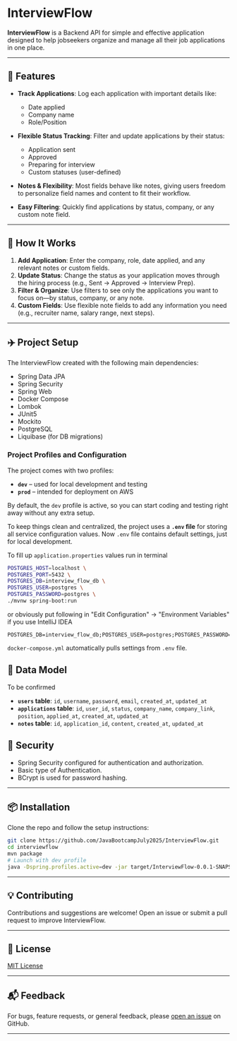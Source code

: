 # InterviewFlow

**InterviewFlow** is a Backend API for simple and effective application designed to help jobseekers organize and manage
all their job applications in one place.

---

## 🚀 Features

* **Track Applications**: Log each application with important details like:

    * Date applied
    * Company name
    * Role/Position
* **Flexible Status Tracking**: Filter and update applications by their status:

    * Application sent
    * Approved
    * Preparing for interview
    * Custom statuses (user-defined)
* **Notes & Flexibility**: Most fields behave like notes, giving users freedom to personalize field names and content to
  fit their workflow.
* **Easy Filtering**: Quickly find applications by status, company, or any custom note field.

---

## 📝 How It Works

1. **Add Application**: Enter the company, role, date applied, and any relevant notes or custom fields.
2. **Update Status**: Change the status as your application moves through the hiring process (e.g., Sent → Approved →
   Interview Prep).
3. **Filter & Organize**: Use filters to see only the applications you want to focus on—by status, company, or any note.
4. **Custom Fields**: Use flexible note fields to add any information you need (e.g., recruiter name, salary range, next
   steps).

---

## ✈️ Project Setup

The InterviewFlow created with the following main dependencies:

- Spring Data JPA
- Spring Security
- Spring Web
- Docker Compose
- Lombok
- JUnit5
- Mockito
- PostgreSQL
- Liquibase (for DB migrations)

### Project Profiles and Configuration

The project comes with two profiles:

* **`dev`** – used for local development and testing
* **`prod`** – intended for deployment on AWS

By default, the `dev` profile is active, so you can start coding and testing right away without any extra setup.

To keep things clean and centralized, the project uses a **`.env` file** for storing all service configuration values. 
Now `.env` file contains default settings, just for local development.

To fill up `application.properties` values run in terminal

```bash
POSTGRES_HOST=localhost \
POSTGRES_PORT=5432 \
POSTGRES_DB=interview_flow_db \
POSTGRES_USER=postgres \
POSTGRES_PASSWORD=postgres \
./mvnw spring-boot:run
```

or obviously put following in "Edit Configuration" → "Environment Variables" if you use IntelliJ IDEA

```text 
POSTGRES_DB=interview_flow_db;POSTGRES_USER=postgres;POSTGRES_PASSWORD=postgres;POSTGRES_HOST=localhost;POSTGRES_PORT=5432
```

`docker-compose.yml` automatically pulls settings from `.env` file.

## 💾 Data Model

To be confirmed

- **`users` table**: `id`, `username`, `password`, `email`, `created_at`, `updated_at`
- **`applications` table**: `id`, `user_id`, `status`, `company_name`, `company_link`, `position`, `applied_at`,
  `created_at`, `updated_at`
- **`notes` table**: `id`, `application_id`, `content`, `created_at`, `updated_at`

## 🔐 Security

- Spring Security configured for authentication and authorization.
- Basic type of Authentication.
- BCrypt is used for password hashing.

---

## 📦 Installation

Clone the repo and follow the setup instructions:

```bash
git clone https://github.com/JavaBootcampJuly2025/InterviewFlow.git
cd interviewflow
mvn package
# Launch with dev profile
java -Dspring.profiles.active=dev -jar target/InterviewFlow-0.0.1-SNAPSHOT.jar
```

---

## 💡 Contributing

Contributions and suggestions are welcome! Open an issue or submit a pull request to improve InterviewFlow.

---

## 📄 License

[MIT License](LICENSE)

---

## 📬 Feedback

For bugs, feature requests, or general feedback,
please [open an issue](https://github.com/yourusername/interviewflow/issues) on GitHub.

---
